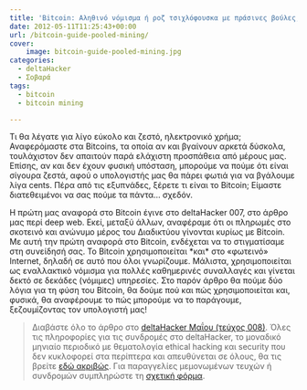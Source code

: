 ```yaml
---
title: 'Bitcoin: Αληθινό νόμισμα ή ροζ τσιχλόφουσκα με πράσινες βούλες;'
date: 2012-05-11T11:25:43+00:00
url: /bitcoin-guide-pooled-mining/
cover:
    image: bitcoin-guide-pooled-mining.jpg
categories:
  - deltaHacker
  - Σοβαρά
tags:
  - bitcoin
  - bitcoin mining

---
```

Τι θα λέγατε για λίγο εύκολο και ζεστό, ηλεκτρονικό χρήμα; Αναφερόμαστε στα Bitcoins, τα οποία αν και βγαίνουν αρκετά δύσκολα, τουλάχιστον δεν απαιτούν παρά ελάχιστη προσπάθεια από μέρους μας. Επίσης, αν και δεν έχουν φυσική υπόσταση, μπορούμε να πούμε ότι είναι σίγουρα ζεστά, αφού ο υπολογιστής μας θα πάρει φωτιά για να βγάλουμε λίγα cents. Πέρα από τις εξυπνάδες, ξέρετε τι είναι το Bitcoin; Είμαστε διατεθειμένοι να σας πούμε τα πάντα&#8230; σχεδόν.

Η πρώτη μας αναφορά στο Bitcoin έγινε στο deltaHacker 007, στο άρθρο μας περί deep web. Εκεί, μεταξύ άλλων, αναφέραμε ότι οι πληρωμές στο σκοτεινό και ανώνυμο μέρος του Διαδικτύου γίνονται κυρίως με Bitcoin. Με αυτή την πρώτη αναφορά στο Bitcoin, ενδέχεται να το στιγματίσαμε στη συνείδησή σας. Το Bitcoin χρησιμοποιείται \*και\* στο «φωτεινό» Internet, δηλαδή σε αυτό που όλοι γνωρίζουμε. Μάλιστα, χρησιμοποιείται ως εναλλακτικό νόμισμα για πολλές καθημερινές συναλλαγές και γίνεται δεκτό σε δεκάδες (νόμιμες) υπηρεσίες. Στο παρόν άρθρο θα πούμε δύο λόγια για τη φύση του Bitcoin, θα δούμε πού και πώς χρησιμοποιείται και, φυσικά, θα αναφέρουμε το πώς μπορούμε να το παράγουμε, ξεζουμίζοντας τον υπολογιστή μας!

> Διαβάστε όλο το άρθρο στο <a href="http://deltahacker.gr/2012/05/10/deltahacker008/" title="deltaHacker 008 – No More Flowers Edition" target="_blank" rel="noopener noreferrer nofollow" class="broken_link">deltaHacker Μαΐου (τεύχος 008)</a>. Όλες τις πληροφορίες για τις συνδρομές στο deltaHacker, το μοναδικό μηνιαίο περιοδικό με θεματολογία ethical hacking και security που δεν κυκλοφορεί στα περίπτερα και απευθύνεται σε όλους, θα τις βρείτε <a href="http://deltahacker.gr/subscriptions/" title="Πληροφορίες συνδρομών" target="_blank" rel="noopener noreferrer nofollow" class="broken_link">εδώ ακριβώς</a>. Για παραγγελίες μεμονωμένων τευχών ή συνδρομών συμπληρώστε τη <a href="http://deltahacker.gr/order/" title="Αγορές τευχών & συνδρομών" target="_blank" rel="noopener noreferrer nofollow" class="broken_link">σχετική φόρμα</a>.